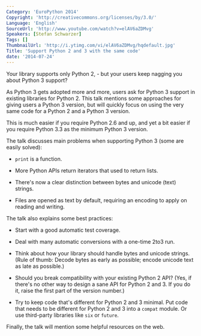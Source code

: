 ```yaml
---
Category: 'EuroPython 2014'
Copyright: 'http://creativecommons.org/licenses/by/3.0/'
Language: 'English'
SourceUrl: 'http://www.youtube.com/watch?v=elAV6aZDMvg'
Speakers: [Stefan Schwarzer]
Tags: []
ThumbnailUrl: 'http://i.ytimg.com/vi/elAV6aZDMvg/hqdefault.jpg'
Title: 'Support Python 2 and 3 with the same code'
date: '2014-07-24'
---
```

Your library supports only Python 2, - but your users keep nagging you about Python 3 support?

As Python 3 gets adopted more and more, users ask for Python 3 support in existing libraries for Python 2. This talk mentions some approaches for giving users a Python 3 version, but will quickly focus on using the very same code for a Python 2 and a Python 3 version.

This is much easier if you require Python 2.6 and up, and yet a bit easier if you require Python 3.3 as the minimum Python 3 version.

The talk discusses main problems when supporting Python 3 (some are easily solved):

* `print` is a function.

* More Python APIs return iterators that used to return lists.

* There's now a clear distinction between bytes and unicode (text) strings.

* Files are opened as text by default, requiring an encoding to apply on reading and writing.


The talk also explains some best practices:

* Start with a good automatic test coverage.

* Deal with many automatic conversions with a one-time 2to3 run.

* Think about how your library should handle bytes and unicode strings. (Rule of thumb: Decode bytes as early as possible; encode unicode text as late as possible.)

* Should you break compatibility with your existing Python 2 API? (Yes, if there's no other way to design a sane API for Python 2 and 3. If you do it, raise the first part of the version number.)

* Try to keep code that's different for Python 2 and 3 minimal. Put code that needs to be different for Python 2 and 3 into a `compat` module. Or use third-party libraries like `six` or `future`.


Finally, the talk will mention some helpful resources on the web.
